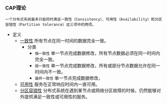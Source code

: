 ### CAP理论
`一个分布式系统最多只能同时满足一致性（Consistency）、可用性（Availability）和分区容错性（Partition tolerance）这三项中的两项。`

- 定义
    - [一致性](https://zhuanlan.zhihu.com/p/33999708) 所有节点在同一时间的数据完全一致。
        - 分类
            - `强一致性` 单一节点完成数据修改，所有节点数据必须在同一时间内完全一致。
            - `弱一致性` 单一节点完成数据修改，所有或部分节点数据允许在同一时间内不一致。
            - `最终一致性` 单一节点完成数据修改，
    - [可用性](https://zhuanlan.zhihu.com/p/33999708) 服务在正常响应时间内一直可用。
    - [分区容错性](https://zhuanlan.zhihu.com/p/33999708) 分布式系统在遇到某节点或网络分区故障的时候，仍然能够对外提供满足一致性或可用性的服务。